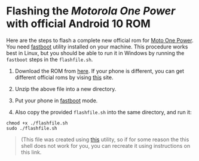 # Flashing the ***Motorola One Power*** with official Android 10 ROM

Here are the steps to flash a complete new official rom for [Moto One Power](https://www.digitaltrends.com/mobile/motorola-one-power-news-rumors-specs-and-more/). You need [fastboot](https://androidmtk.com/download-minimal-adb-and-fastboot-tool) utility installed on your machine. This procedure works best in Linux, but you should be able to run it in Windows by running the ```fastboot``` steps in the ```flashfile.sh```. 

1. Download the ROM from [here](https://mirrors.lolinet.com/firmware/moto/chef/official/RETIN/XT1942-2_CHEF_RETIN_10_QPT30.61-18_subsidy-DEFAULT_regulatory-DEFAULT_CFC.xml.zip). If your phone is different, you can get different official roms by vising [this](https://mirrors.lolinet.com/firmware/moto/chef/official) site.

2. Unzip the above file into a new directory. 

4. Put your phone in [fastboot](https://support.essential.com/hc/en-us/articles/360011974574-Reset-your-phone-from-Recovery-Mode) mode.

5. Also copy the provided ```flashfile.sh``` into the same directory, and run it:

```
chmod +x ./flashfile.sh
sudo ./flashfile.sh
```

> (This file was created using [this](https://github.com/dlenski/motoflash2sh) utility, so if for some reason the this shell does not work for you, you can recreate it using instructions on this link.
